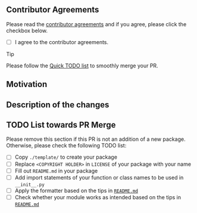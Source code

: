 ## Contributor Agreements

Please read the [contributor agreements](https://github.com/optuna/optunahub-registry/blob/main/CONTRIBUTING.md#contributor-agreements) and if you agree, please click the checkbox below.

- [ ] I agree to the contributor agreements.

> [!TIP]
> Please follow the [Quick TODO list](https://github.com/optuna/optunahub-registry/tree/main?tab=readme-ov-file#quick-todo-list-towards-contribution) to smoothly merge your PR.

## Motivation

<!-- Describe your motivation why you will submit this PR. This is useful for reviewers to understand the context of PR. -->

## Description of the changes

<!-- Describe the changes in this PR. -->

## TODO List towards PR Merge

Please remove this section if this PR is not an addition of a new package.
Otherwise, please check the following TODO list:


- [ ] Copy `./template/` to create your package
- [ ] Replace `<COPYRIGHT HOLDER>` in `LICENSE` of your package with your name
- [ ] Fill out `README.md` in your package
- [ ] Add import statements of your function or class names to be used in `__init__.py`
- [ ] Apply the formatter based on the tips in [`README.md`](https://github.com/optuna/optunahub-registry/tree/main)
- [ ] Check whether your module works as intended based on the tips in [`README.md`](https://github.com/optuna/optunahub-registry/tree/main)
